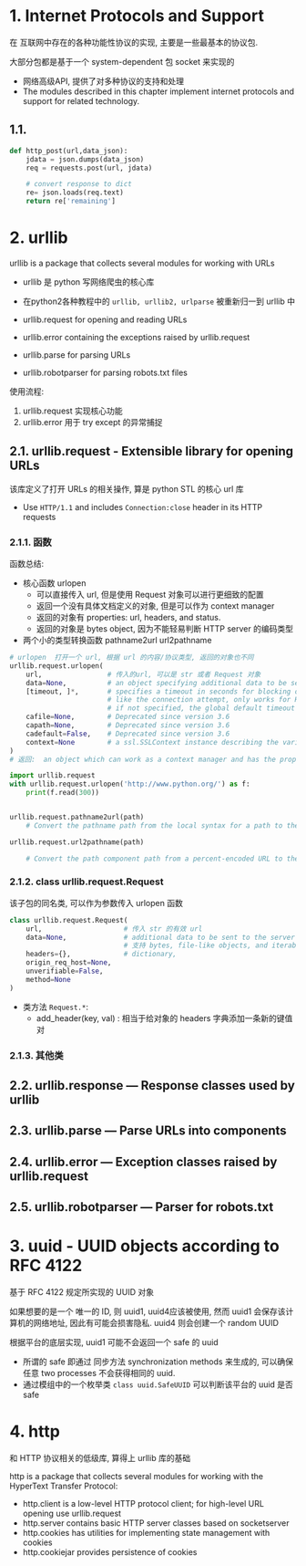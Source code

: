 # 1. Internet Protocols and Support

在 互联网中存在的各种功能性协议的实现, 主要是一些最基本的协议包.  

大部分包都是基于一个 system-dependent 包 socket 来实现的

* 网络高级API, 提供了对多种协议的支持和处理
* The modules described in this chapter implement internet protocols and support for related technology.


## 1.1. 

```py
def http_post(url,data_json):
    jdata = json.dumps(data_json)
    req = requests.post(url, jdata)

    # convert response to dict
    re= json.loads(req.text)
    return re['remaining']
```


# 2. urllib

urllib is a package that collects several modules for working with URLs 

* urllib 是 python 写网络爬虫的核心库
* 在python2各种教程中的 `urllib, urllib2, urlparse` 被重新归一到 urllib 中

* urllib.request        for opening and reading URLs
* urllib.error          containing the exceptions raised by urllib.request
* urllib.parse          for parsing URLs
* urllib.robotparser    for parsing robots.txt files


使用流程:
1. urllib.request 实现核心功能
2. urllib.error 用于 try except 的异常捕捉

## 2.1. urllib.request - Extensible library for opening URLs

该库定义了打开 URLs 的相关操作, 算是 python STL 的核心 url 库
* Use `HTTP/1.1` and includes `Connection:close` header in its HTTP requests


### 2.1.1. 函数

函数总结:
* 核心函数 urlopen
  * 可以直接传入 url, 但是使用 Request 对象可以进行更细致的配置
  * 返回一个没有具体文档定义的对象, 但是可以作为 context manager
  * 返回的对象有 properties: url, headers, and status.
  * 返回的对象是 bytes object, 因为不能轻易判断 HTTP server 的编码类型
* 两个小的类型转换函数 pathname2url  url2pathname

```py
# urlopen  打开一个 url, 根据 url 的内容/协议类型, 返回的对象也不同
urllib.request.urlopen(
    url,                # 传入的url, 可以是 str 或者 Request 对象
    data=None,          # an object specifying additional data to be sent to the server
    [timeout, ]*,       # specifies a timeout in seconds for blocking operations
                        # like the connection attempt, only works for HTTP, HTTPS and FTP connections.
                        # if not specified, the global default timeout setting will be used
    cafile=None,        # Deprecated since version 3.6
    capath=None,        # Deprecated since version 3.6
    cadefault=False,    # Deprecated since version 3.6
    context=None        # a ssl.SSLContext instance describing the various SSL options
)
# 返回:  an object which can work as a context manager and has the properties url, headers, and status.

import urllib.request
with urllib.request.urlopen('http://www.python.org/') as f:
    print(f.read(300))


urllib.request.pathname2url(path)
    # Convert the pathname path from the local syntax for a path to the form used in the path component of a URL. This does not produce a complete URL. The return value will already be quoted using the quote() function.

urllib.request.url2pathname(path)

    # Convert the path component path from a percent-encoded URL to the local syntax for a path. This does not accept a complete URL. This function uses unquote() to decode path.

```

### 2.1.2. class urllib.request.Request 

该子包的同名类, 可以作为参数传入 urlopen 函数

```py
class urllib.request.Request(
    url,                    # 传入 str 的有效 url
    data=None,              # additional data to be sent to the server
                            # 支持 bytes, file-like objects, and iterables of bytes-like objects
    headers={},             # dictionary, 
    origin_req_host=None, 
    unverifiable=False, 
    method=None
)

```

* 类方法  `Request.*`:
  * add_header(key, val)    : 相当于给对象的 headers 字典添加一条新的键值对


### 2.1.3. 其他类



## 2.2. urllib.response — Response classes used by urllib

## 2.3. urllib.parse — Parse URLs into components

## 2.4. urllib.error — Exception classes raised by urllib.request

## 2.5. urllib.robotparser — Parser for robots.txt


# 3. uuid - UUID objects according to RFC 4122

基于 RFC 4122 规定所实现的 UUID 对象  

如果想要的是一个 唯一的 ID, 则 uuid1, uuid4应该被使用, 然而 uuid1 会保存该计算机的网络地址, 因此有可能会损害隐私. uuid4 则会创建一个 random UUID  

根据平台的底层实现, uuid1 可能不会返回一个 safe 的 uuid
* 所谓的 safe 即通过 同步方法 synchronization methods 来生成的, 可以确保任意 two processes 不会获得相同的 uuid.
* 通过模组中的一个枚举类 `class uuid.SafeUUID` 可以判断该平台的 uuid 是否 safe

# 4. http

和 HTTP 协议相关的低级库, 算得上 urllib 库的基础  

http is a package that collects several modules for working with the HyperText Transfer Protocol:
* http.client       is a low-level HTTP protocol client; for high-level URL opening use urllib.request
* http.server       contains basic HTTP server classes based on socketserver
* http.cookies      has utilities for implementing state management with cookies
* http.cookiejar    provides persistence of cookies
